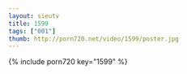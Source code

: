 ```yaml
--- 
layout: sieutv
title: 1599
tags: ["001"]
thumb: http://porn720.net/video/1599/poster.jpg
---
```

{% include porn720 key="1599" %} 
